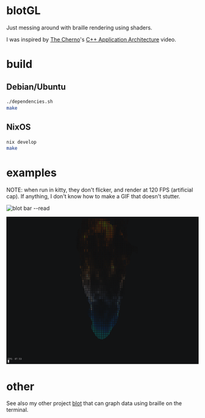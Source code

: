 # blotGL

Just messing around with braille rendering using shaders.

I was inspired by [The Cherno](https://github.com/TheCherno)'s [C++ Application Architecture](https://www.youtube.com/watch?v=rUxZ5N77M5E) video.

# build

## Debian/Ubuntu
```sh
./dependencies.sh
make
```

## NixOS
```sh
nix develop
make
```

# examples

NOTE: when run in kitty, they don't flicker, and render at 120 FPS (artificial cap).
If anything, I don't know how to make a GIF that doesn't stutter.

![blot bar --read](gifs/colorwheel.gif)

![blot bar --read](gifs/blueflame.gif)

# other

See also my other project [blot](https://github.com/bartman/blot/) that can graph data using braille on the terminal.

